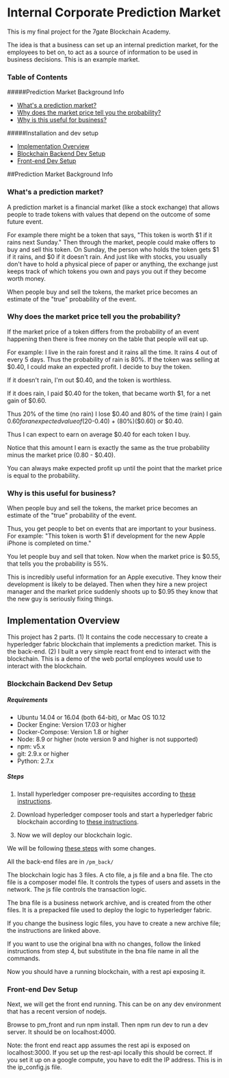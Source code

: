 # Internal Corporate Prediction Market

This is my final project for the 7gate Blockchain Academy.

The idea is that a business can set up an internal prediction market, for the employees to bet on, to act as a source of information to be used in business decisions. This is an example market.

### Table of Contents

#####Prediction Market Background Info

 - [What's a prediction market?](#what's-a-prediction-market?)
 - [Why does the market price tell you the probability?](#why-does-the-market-price-tell-you-the-probability?)
 - [Why is this useful for business?](#why-is-this-useful-for-business?)

#####Installation and dev setup
 - [Implementation Overview](#implementation-overview)
 - [Blockchain Backend Dev Setup](#blockchain-backend-dev-setup)
 - [Front-end Dev Setup](#front-end-dev-setup)

##Prediction Market Background Info

### What's a prediction market?

A prediction market is a financial market (like a stock exchange) that allows people to trade tokens with values that depend on the outcome of some future event.

For example there might be a token that says, "This token is worth $1 if it rains next Sunday." Then through the market, people could make offers to buy and sell this token. On Sunday, the person who holds the token gets $1 if it rains, and $0 if it doesn't rain. And just like with stocks, you usually don't have to hold a physical piece of paper or anything, the exchange just keeps track of which tokens you own and pays you out if they become worth money.

When people buy and sell the tokens, the market price becomes an estimate of the "true" probability of the event.

### Why does the market price tell you the probability?

If the market price of a token differs from the probability of an event happening then there is free money on the table that people will eat up.

For example: I live in the rain forest and it rains all the time. It rains 4 out of every 5 days. Thus the probability of rain is 80%. If the token was selling at $0.40, I could make an expected profit. I decide to buy the token.

If it doesn't rain, I'm out $0.40, and the token is worthless.

If it does rain, I paid $0.40 for the token, that became worth $1, for a net gain of $0.60.


Thus 20% of the time (no rain) I lose $0.40 and 80% of the time (rain) I gain $0.60 for an expected value of (20%)($-0.40) + (80%)($0.60) or $0.40.

Thus I can expect to earn on average $0.40 for each token I buy.

Notice that this amount I earn is exactly the same as the true probability minus the market price (0.80 - $0.40). 

You can always make expected profit up until the point that the market price is equal to the probability.



### Why is this useful for business?

When people buy and sell the tokens, the market price becomes an estimate of the "true" probability of the event. 

Thus, you get people to bet on events that are important to your business. For example: "This token is worth $1 if development for the new Apple iPhone is completed on time."

You let people buy and sell that token. Now when the market price is $0.55, that tells you the probability is 55%.

This is incredibly useful information for an Apple executive. They know their development is likely to be delayed. Then when they hire a new project manager and the market price suddenly shoots up to $0.95 they know that the new guy is seriously fixing things.

## Implementation Overview

This project has 2 parts. (1) It contains the code neccessary to create a hyperledger fabric blockchain that implements a prediction market. This is the back-end. (2) I built a very simple react front end to interact with the blockchain. This is a demo of the web portal employees would use to interact with the blockchain.


### Blockchain Backend Dev Setup

##### Requirements

 - Ubuntu 14.04 or 16.04 (both 64-bit), or Mac OS 10.12
 - Docker Engine: Version 17.03 or higher
 - Docker-Compose: Version 1.8 or higher
 - Node: 8.9 or higher (note version 9 and higher is not supported)
 - npm: v5.x
 - git: 2.9.x or higher
 - Python: 2.7.x

##### Steps

1. Install hyperledger composer pre-requisites according to [these instructions](https://hyperledger.github.io/composer/latest/installing/installing-prereqs.html).

2. Download hyperledger composer tools and start a hyperledger fabric blockchain according to [these instructions](https://hyperledger.github.io/composer/latest/installing/development-tools.html).


3. Now we will deploy our blockchain logic.

We will be following [these steps](https://hyperledger.github.io/composer/latest/tutorials/developer-tutorial) 
with some changes.

All the back-end files are in `/pm_back/`

The blockchain logic has 3 files. A cto file, a js file and a bna file.
The cto file is a composer model file. It controls the types of users and assets in the network. The js file controls the transaction logic.

The bna file is a business network archive, and is created from the other files. It is a prepacked file used to deploy the logic to hyperledger fabric.

If you change the business logic files, you have to create a new archive file; the instructions are linked above.

If you want to use the original bna with no changes, follow the linked instructions from step 4, but substitute in the bna file name in all the commands.

Now you should have a running blockchain, with a rest api exposing it.

### Front-end Dev Setup

Next, we will get the front end running. This can be on any dev environment that has a recent version of nodejs.

Browse to pm_front and run npm install. Then npm run dev to run a dev server. It should be on localhost:4000.

Note: the front end react app assumes the rest api is exposed on localhost:3000. If you set up the rest-api locally this should be correct. If you set it up on a google compute, you have to edit the IP address. This is in the ip_config.js file.









